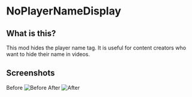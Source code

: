 # NoPlayerNameDisplay

## What is this?
This mod hides the player name tag.
It is useful for content creators who want to hide their name in videos.


## Screenshots
Before
![Before](https://cdn.modrinth.com/data/cached_images/6f1446106a7929bb63f7acaa5cdb2e2d28134fb8.png)
After
![After](https://cdn.modrinth.com/data/cached_images/6ac6e8185366c59c023562651348232782e753c8.png)